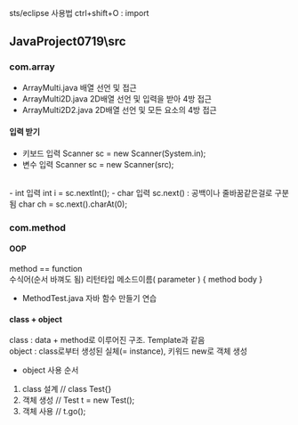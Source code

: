 sts/eclipse 사용법
ctrl+shift+O : import

## JavaProject0719\src
### com.array
- ArrayMulti.java
배열 선언 및 접근
- ArrayMulti2D.java
2D배열 선언 및 입력을 받아 4방 접근
- ArrayMulti2D2.java
2D배열 선언 및 모든 요소의 4방 접근

#### 입력 받기
- 키보드 입력
Scanner sc = new Scanner(System.in);
- 변수 입력
Scanner sc = new Scanner(src);
<br>
- int 입력
int i = sc.nextInt();
- char 입력
sc.next() : 공백이나 줄바꿈같은걸로 구분됨
char ch = sc.next().charAt(0);

### com.method
#### OOP
method == function<br>
수식어(순서 바껴도 됨) 리턴타입 메소드이름( parameter ) { method body }<br>

- MethodTest.java
자바 함수 만들기 연습

#### class + object
class : data + method로 이루어진 구조. Template과 같음<br>
object : class로부터 생성된 실체(= instance), 키워드 new로 객체 생성
- object 사용 순서
1. class 설계 // class Test{}
2. 객체 생성 // Test t = new Test();
3. 객체 사용 // t.go();

